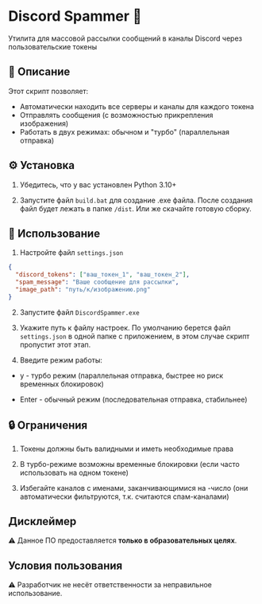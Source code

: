 # Discord Spammer 🚀

Утилита для массовой рассылки сообщений в каналы Discord через пользовательские токены

## 📝 Описание

Этот скрипт позволяет:

- Автоматически находить все серверы и каналы для каждого токена
- Отправлять сообщения (с возможностью прикрепления изображения)
- Работать в двух режимах: обычном и "турбо" (параллельная отправка)

## ⚙️ Установка

1. Убедитесь, что у вас установлен Python 3.10+

2. Запустите файл `build.bat` для создание .exe файла. После создания файл будет лежать в папке `/dist`. Или же скачайте готовую сборку.


## 🚀 Использование

1. Настройте файл `settings.json`

```json
{
  "discord_tokens": ["ваш_токен_1", "ваш_токен_2"],
  "spam_message": "Ваше сообщение для рассылки",
  "image_path": "путь/к/изображению.png"
}
```

2. Запустите файл `DiscordSpammer.exe`

3. Укажите путь к файлу настроек. По умолчанию берется файл `settings.json` в одной папке с приложением, в этом случае скрипт пропустит этот этап.

4. Введите режим работы:

- y - турбо режим (параллельная отправка, быстрее но риск временных блокировок)

- Enter - обычный режим (последовательная отправка, стабильнее)

## 🔒 Ограничения

1. Токены должны быть валидными и иметь необходимые права

2. В турбо-режиме возможны временные блокировки (если часто использовать на одном токене)

3. Избегайте каналов с именами, заканчивающимися на -число (они автоматически фильтруются, т.к. считаются спам-каналами)

## Дисклеймер

⚠️ Данное ПО предоставляется **только в образовательных целях**.

## Условия пользования

⚠️ Разработчик не несёт ответственности за неправильное использование.
